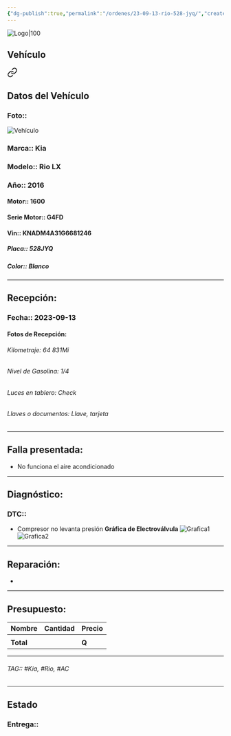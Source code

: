 ```yaml
---
{"dg-publish":true,"permalink":"/ordenes/23-09-13-rio-528-jyq/","created":"","updated":""}
---
```


![Logo|100](http://drive.google.com/uc?export=view&id=137fl3TIZ0-PU8b-Pt0bsjclwHub_u78G)

## Vehículo

<div class="transclusion internal-embed is-loaded"><a class="markdown-embed-link" href="/vehiculos/kia/rio-528-jyq/#datos-del-vehiculo" aria-label="Open link"><svg xmlns="http://www.w3.org/2000/svg" width="24" height="24" viewBox="0 0 24 24" fill="none" stroke="currentColor" stroke-width="2" stroke-linecap="round" stroke-linejoin="round" class="svg-icon lucide-link"><path d="M10 13a5 5 0 0 0 7.54.54l3-3a5 5 0 0 0-7.07-7.07l-1.72 1.71"></path><path d="M14 11a5 5 0 0 0-7.54-.54l-3 3a5 5 0 0 0 7.07 7.07l1.71-1.71"></path></svg></a><div class="markdown-embed">



## Datos del Vehículo 
### Foto:: 
![Vehículo](http://drive.google.com/uc?export=view&id=1UOQ61BuR33cDyzBVh4_b9iSrcYuWT9Ca)

### Marca:: Kia
### Modelo:: Rio LX
### Año:: 2016
#### Motor:: 1600
#### Serie Motor:: G4FD
#### Vin:: KNADM4A31G6681246
##### Placa:: 528JYQ
##### Color:: Blanco
---


</div></div>


## Recepción:
### Fecha:: 2023-09-13
#### Fotos de Recepción: 

###### Kilometraje: 64 831Mi
###### Nivel de Gasolina: 1/4
###### Luces en tablero: Check
###### Llaves o documentos: Llave, tarjeta 

---

## Falla presentada:
- No funciona el aire acondicionado


---

## Diagnóstico:
### DTC:: 

- Compresor no levanta presión 
**Gráfica de Electroválvula**
	![Grafica1](http://drive.google.com/uc?export=view&id=1UeX5cj_Ijrj4vSfCdA--yIABEPHL9k1w)
	![Grafica2](http://drive.google.com/uc?export=view&id=1Uk0nABXuqLiKckh8voN4e5i21X1emk4X)

---
## Reparación:
- 

---

## Presupuesto:

| Nombre | Cantidad | Precio |
| ------ | -------- | ------ |
|        |          |        |
| **Total**       |        |    **Q**    |

---

###### TAG:: #Kia, #Rio, #AC 

---

## Estado

### Entrega:: 